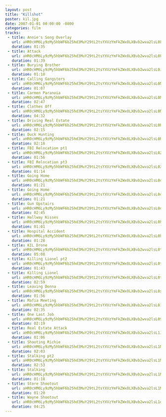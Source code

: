 ```yaml
---
layout: post
title: "Killshot"
poster: kil.jpg
date: 2007-01-01 00:00:00 -0800
categories: film
tracks:
 - title: Annie's Song Overlay
   url: aHR0cHM6Ly9zMy5hbWF6b25hd3MuY29tL2tsYXVzYmFkZWx0LXBvb2wva2lsL0FubmllJ3MgU29uZyBPdmVybGF5Lm1wMw==
   duration: 01:35
 - title: Attack
   url: aHR0cHM6Ly9zMy5hbWF6b25hd3MuY29tL2tsYXVzYmFkZWx0LXBvb2wva2lsL0F0dGFjay5tcDM=
   duration: 01:39
 - title: Burying Brother
   url: aHR0cHM6Ly9zMy5hbWF6b25hd3MuY29tL2tsYXVzYmFkZWx0LXBvb2wva2lsL0J1cnlpbmcgQnJvdGhlci5tcDM=
   duration: 01:10
 - title: Calling Gangsters
   url: aHR0cHM6Ly9zMy5hbWF6b25hd3MuY29tL2tsYXVzYmFkZWx0LXBvb2wva2lsL0NhbGxpbmcgR2FuZ3N0ZXJzLm1wMw==
   duration: 01:07
 - title: Carmen Paranoia
   url: aHR0cHM6Ly9zMy5hbWF6b25hd3MuY29tL2tsYXVzYmFkZWx0LXBvb2wva2lsL0Nhcm1lbiBQYXJhbm9pYS5tcDM=
   duration: 02:47
 - title: Clothes Off
   url: aHR0cHM6Ly9zMy5hbWF6b25hd3MuY29tL2tsYXVzYmFkZWx0LXBvb2wva2lsL0Nsb3RoZXMgT2ZmLm1wMw==
   duration: 04:32
 - title: Driving Real Estate
   url: aHR0cHM6Ly9zMy5hbWF6b25hd3MuY29tL2tsYXVzYmFkZWx0LXBvb2wva2lsL0RyaXZpbmcgUmVhbCBFc3RhdGUubXAz
   duration: 02:15
 - title: Duck Hunting
   url: aHR0cHM6Ly9zMy5hbWF6b25hd3MuY29tL2tsYXVzYmFkZWx0LXBvb2wva2lsL0R1Y2sgSHVudGluZy5tcDM=
   duration: 02:18
 - title: FBI Relocation pt1
   url: aHR0cHM6Ly9zMy5hbWF6b25hd3MuY29tL2tsYXVzYmFkZWx0LXBvb2wva2lsL0ZCSSBSZWxvY2F0aW9uIHB0MS5tcDM=
   duration: 01:56
 - title: FBI Relocation pt3
   url: aHR0cHM6Ly9zMy5hbWF6b25hd3MuY29tL2tsYXVzYmFkZWx0LXBvb2wva2lsL0ZCSSBSZWxvY2F0aW9uIHB0My5tcDM=
   duration: 01:14
 - title: Going Home
   url: aHR0cHM6Ly9zMy5hbWF6b25hd3MuY29tL2tsYXVzYmFkZWx0LXBvb2wva2lsL0dvaW5nIEhvbWUgMS5tcDM=
   duration: 01:21
 - title: Going Home
   url: aHR0cHM6Ly9zMy5hbWF6b25hd3MuY29tL2tsYXVzYmFkZWx0LXBvb2wva2lsL0dvaW5nIEhvbWUubXAz
   duration: 01:21
 - title: Gun Upstairs
   url: aHR0cHM6Ly9zMy5hbWF6b25hd3MuY29tL2tsYXVzYmFkZWx0LXBvb2wva2lsL0d1biBVcHN0YWlycy5tcDM=
   duration: 02:45
 - title: Hallway Kisses
   url: aHR0cHM6Ly9zMy5hbWF6b25hd3MuY29tL2tsYXVzYmFkZWx0LXBvb2wva2lsL0hhbGx3YXkgS2lzc2VzLm1wMw==
   duration: 01:01
 - title: Hospital Accident
   url: aHR0cHM6Ly9zMy5hbWF6b25hd3MuY29tL2tsYXVzYmFkZWx0LXBvb2wva2lsL0hvc3BpdGFsIEFjY2lkZW50Lm1wMw==
   duration: 01:28
 - title: KIL Drone
   url: aHR0cHM6Ly9zMy5hbWF6b25hd3MuY29tL2tsYXVzYmFkZWx0LXBvb2wva2lsL0tJTCBEcm9uZS5tcDM=
   duration: 05:08
 - title: Killing Lionel pt2
   url: aHR0cHM6Ly9zMy5hbWF6b25hd3MuY29tL2tsYXVzYmFkZWx0LXBvb2wva2lsL0tpbGxpbmcgTGlvbmVsIHB0Mi5tcDM=
   duration: 01:43
 - title: Killing Lionel
   url: aHR0cHM6Ly9zMy5hbWF6b25hd3MuY29tL2tsYXVzYmFkZWx0LXBvb2wva2lsL0tpbGxpbmcgTGlvbmVsLm1wMw==
   duration: 02:59
 - title: Leaving Donna
   url: aHR0cHM6Ly9zMy5hbWF6b25hd3MuY29tL2tsYXVzYmFkZWx0LXBvb2wva2lsL0xlYXZpbmcgRG9ubmEubXAz
   duration: 01:56
 - title: Mafia Meeting
   url: aHR0cHM6Ly9zMy5hbWF6b25hd3MuY29tL2tsYXVzYmFkZWx0LXBvb2wva2lsL01hZmlhIE1lZXRpbmcubXAz
   duration: 02:35
 - title: One Last Job
   url: aHR0cHM6Ly9zMy5hbWF6b25hd3MuY29tL2tsYXVzYmFkZWx0LXBvb2wva2lsL09uZSBMYXN0IEpvYi5tcDM=
   duration: 02:19
 - title: Real Estate Attack
   url: aHR0cHM6Ly9zMy5hbWF6b25hd3MuY29tL2tsYXVzYmFkZWx0LXBvb2wva2lsL1JlYWwgRXN0YXRlIEF0dGFjay5tcDM=
   duration: 01:06
 - title: Shooting Richie
   url: aHR0cHM6Ly9zMy5hbWF6b25hd3MuY29tL2tsYXVzYmFkZWx0LXBvb2wva2lsL1Nob290aW5nIFJpY2hpZS5tcDM=
   duration: 02:03
 - title: Stalking pt2
   url: aHR0cHM6Ly9zMy5hbWF6b25hd3MuY29tL2tsYXVzYmFkZWx0LXBvb2wva2lsL1N0YWxraW5nIHB0Mi5tcDM=
   duration: 02:53
 - title: Stalking
   url: aHR0cHM6Ly9zMy5hbWF6b25hd3MuY29tL2tsYXVzYmFkZWx0LXBvb2wva2lsL1N0YWxraW5nLm1wMw==
   duration: 01:18
 - title: Store Shootout
   url: aHR0cHM6Ly9zMy5hbWF6b25hd3MuY29tL2tsYXVzYmFkZWx0LXBvb2wva2lsL1N0b3JlIFNob290b3V0Lm1wMw==
   duration: 01:20
 - title: Wayne Shootout
   url: aHR0cHM6Ly9zMy5hbWF6b25hd3MuY29tL2tsYXVzYmFkZWx0LXBvb2wva2lsL1dheW5lIFNob290b3V0Lm1wMw==
   duration: 04:25
---
```

